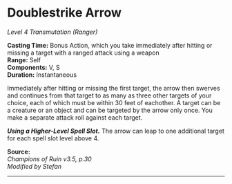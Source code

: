 # Doublestrike Arrow
*Level 4 Transmutation (Ranger)*

**Casting Time:** Bonus Action, which you take immediately after hitting or missing a target with a ranged attack using a weapon  
**Range:** Self  
**Components:** V, S  
**Duration:** Instantaneous

Immediately after hitting or missing the first target, the arrow then swerves and continues from that target to as many as three other targets of your choice, each of which must be within 30 feet of eachother. A target can be a creature or an object and can be targeted by the arrow only once. You make a separate attack roll against each target.

***Using a Higher-Level Spell Slot.*** The arrow can leap to one additional target for each spell slot level above 4.

**Source:**  
*Champions of Ruin v3.5, p.30*  
*Modified by Stefan*  


---